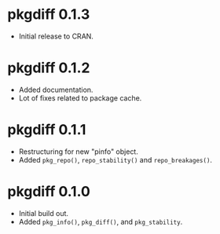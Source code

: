 # pkgdiff 0.1.3

* Initial release to CRAN.

# pkgdiff 0.1.2

* Added documentation.
* Lot of fixes related to package cache.

# pkgdiff 0.1.1

* Restructuring for new "pinfo" object.
* Added `pkg_repo()`, `repo_stability()` and `repo_breakages()`.

# pkgdiff 0.1.0

* Initial build out.
* Added `pkg_info()`, `pkg_diff()`, and `pkg_stability`.
